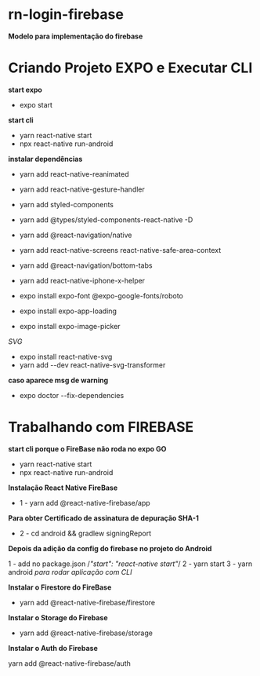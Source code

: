 # rn-login-firebase

**Modelo para implementação do firebase**

# Criando Projeto EXPO e Executar CLI
**start expo**
- expo start

**start cli**
- yarn react-native start
- npx react-native run-android

**instalar dependências**
- yarn add react-native-reanimated
- yarn add react-native-gesture-handler

- yarn add styled-components
- yarn add @types/styled-components-react-native -D

- yarn add @react-navigation/native
- yarn add react-native-screens react-native-safe-area-context
- yarn add @react-navigation/bottom-tabs

- yarn add react-native-iphone-x-helper

- expo install expo-font @expo-google-fonts/roboto
- expo install expo-app-loading

- expo install expo-image-picker

*SVG*
- expo install react-native-svg
- yarn add --dev react-native-svg-transformer

**caso aparece msg de warning**
- expo doctor --fix-dependencies

# Trabalhando com FIREBASE

**start cli porque o FireBase não roda no expo GO**
- yarn react-native start
- npx react-native run-android

**Instalação React Native FireBase**
- 1 - yarn add @react-native-firebase/app

**Para obter Certificado de assinatura de depuração SHA-1**
- 2 - cd android && gradlew signingReport

**Depois da adição da config do firebase no projeto do Android**

1 - add no package.json /*"start": "react-native start"*/
2 - yarn start
3 - yarn android *para rodar aplicação com CLI*

**Instalar o Firestore do FireBase**

- yarn add @react-native-firebase/firestore

**Instalar o Storage do Firebase**

- yarn add @react-native-firebase/storage

**Instalar o Auth do Firebase**

yarn add @react-native-firebase/auth


